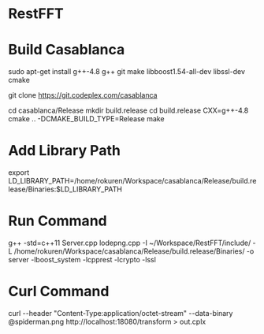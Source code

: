 # RestFFT

# Build Casablanca
sudo apt-get install g++-4.8 g++ git make libboost1.54-all-dev libssl-dev cmake

git clone https://git.codeplex.com/casablanca

cd casablanca/Release
mkdir build.release
cd build.release
CXX=g++-4.8 cmake .. -DCMAKE_BUILD_TYPE=Release
make

# Add Library Path
export LD_LIBRARY_PATH=/home/rokuren/Workspace/casablanca/Release/build.release/Binaries:$LD_LIBRARY_PATH

# Run Command

g++ -std=c++11 Server.cpp lodepng.cpp -I ~/Workspace/RestFFT/include/ -L /home/rokuren/Workspace/casablanca/Release/build.release/Binaries/ -o server -lboost_system -lcpprest -lcrypto -lssl

# Curl Command

curl --header "Content-Type:application/octet-stream" --data-binary @spiderman.png http://localhost:18080/transform > out.cplx
